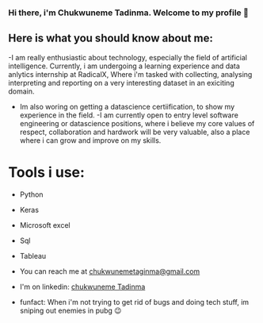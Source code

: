 ### Hi there, i'm Chukwuneme Tadinma. Welcome to my profile 👋

## Here is what you should know about me:

-I am really enthusiastic about technology, especially the field of artificial intelligence.
Currently, i am undergoing a learning experience and data anlytics internship at RadicalX, Where i'm tasked with collecting, analysing interpreting and reporting on a very interesting dataset in an exiciting domain. 
- Im also woring on getting a datascience certiification, to show my experience in the field.
-I am currently open to entry level software engineering or datascience positions, where i believe my core values of respect, collaboration and hardwork will be very valuable, also a place where i can grow and improve on my skills.

# Tools i use:
- Python
- Keras
- Microsoft excel
- Sql
- Tableau


- You can reach me at [chukwunemetaginma@gmail.com](chukwunemetadinma@gmail.com)
- I'm on linkedin: [chukwuneme Tadinma](https://linkedin.com/in/chukwunemetadinma)
- funfact: When i'm not trying to get rid of bugs and doing tech stuff, im sniping out enemies in pubg 😉
